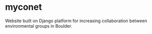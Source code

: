 # myconet
Website built on Django platform for increasing collaboration between environmental groups in Boulder.

